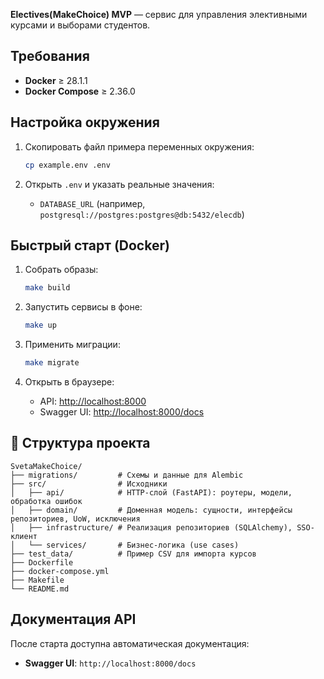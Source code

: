 **Electives(MakeChoice) MVP** — сервис для управления элективными курсами и выборами студентов.

## Требования

* **Docker** ≥ 28.1.1
* **Docker Compose** ≥ 2.36.0

## Настройка окружения

1. Скопировать файл примера переменных окружения:

   ```bash
   cp example.env .env
   ```
2. Открыть `.env` и указать реальные значения:

   * `DATABASE_URL` (например, `postgresql://postgres:postgres@db:5432/elecdb`)

## Быстрый старт (Docker)

1. Собрать образы:

   ```bash
   make build
   ```
2. Запустить сервисы в фоне:
   ```bash
   make up
   ```
3. Применить миграции:
   ```bash
   make migrate
   ```
4. Открыть в браузере:

   * API:  [http://localhost:8000](http://localhost:8000)
   * Swagger UI: [http://localhost:8000/docs](http://localhost:8000/docs)


## 📂 Структура проекта

```
SvetaMakeChoice/
├── migrations/         # Схемы и данные для Alembic
├── src/                # Исходники
│   ├── api/            # HTTP-слой (FastAPI): роутеры, модели, обработка ошибок
│   ├── domain/         # Доменная модель: сущности, интерфейсы репозиториев, UoW, исключения
│   ├── infrastructure/ # Реализация репозиториев (SQLAlchemy), SSO-клиент
│   └── services/       # Бизнес-логика (use cases)
├── test_data/          # Пример CSV для импорта курсов
├── Dockerfile
├── docker-compose.yml
├── Makefile
└── README.md          
```

## Документация API

После старта доступна автоматическая документация:

* **Swagger UI**:  `http://localhost:8000/docs`
